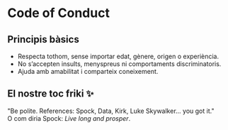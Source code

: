 # Code of Conduct

## Principis bàsics
- Respecta tothom, sense importar edat, gènere, origen o experiència.
- No s’accepten insults, menyspreus ni comportaments discriminatoris.
- Ajuda amb amabilitat i comparteix coneixement.

## El nostre toc friki ✨
"Be polite. References: Spock, Data, Kirk, Luke Skywalker... you got it."  
O com diria Spock: *Live long and prosper*.  

